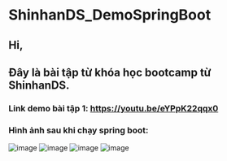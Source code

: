 # ShinhanDS_DemoSpringBoot

## Hi,

## Đây là bài tập từ khóa học bootcamp từ ShinhanDS.

### Link demo bài tập 1: https://youtu.be/eYPpK22qqx0

### Hình ảnh sau khi chạy spring boot:

![image](https://user-images.githubusercontent.com/72481546/210594061-cd1fce6a-0b6f-45ac-8fce-0d65e206e69d.png)
![image](https://user-images.githubusercontent.com/72481546/210594277-71896078-8b39-493f-a3e4-d319ef0e1b11.png)
![image](https://user-images.githubusercontent.com/72481546/210594323-10c68956-fe31-47c9-9e11-e9d58ab70a54.png)
![image](https://user-images.githubusercontent.com/72481546/210594366-2e659eb3-5633-4f1c-8858-1cb3162f11ea.png)

